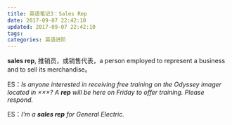 ```yaml
---
title: 英语笔记3：Sales Rep
date: 2017-09-07 22:42:10
updated: 2017-09-07 22:42:10
tags:
categories: 英语进阶
---
```



**sales rep**, 推销员，或销售代表，a person employed to represent a business and to sell its merchandise。

ES：*Is anyone interested in receiving free training on the Odyssey imager located in ×××?  A **rep** will be here on Friday to offer training. Please respond.*

ES：*I'm a **sales rep** for General Electric.*